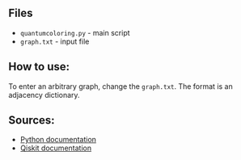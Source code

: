 ## Files
- `quantumcoloring.py` - main script
- `graph.txt` - input file

## How to use:
To enter an arbitrary graph, change the `graph.txt`. The format is an adjacency dictionary.


## Sources:
- [Python documentation](https://www.python.org/doc/)
- [Qiskit documentation](https://qiskit.org/)
